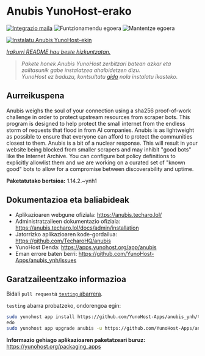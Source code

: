 <!--
Ohart ongi: README hau automatikoki sortu da <https://github.com/YunoHost/apps/tree/master/tools/readme_generator>ri esker
EZ editatu eskuz.
-->

# Anubis YunoHost-erako

[![Integrazio maila](https://apps.yunohost.org/badge/integration/anubis)](https://ci-apps.yunohost.org/ci/apps/anubis/)
![Funtzionamendu egoera](https://apps.yunohost.org/badge/state/anubis)
![Mantentze egoera](https://apps.yunohost.org/badge/maintained/anubis)

[![Instalatu Anubis YunoHost-ekin](https://install-app.yunohost.org/install-with-yunohost.svg)](https://install-app.yunohost.org/?app=anubis)

*[Irakurri README hau beste hizkuntzatan.](./ALL_README.md)*

> *Pakete honek Anubis YunoHost zerbitzari batean azkar eta zailtasunik gabe instalatzea ahalbidetzen dizu.*  
> *YunoHost ez baduzu, kontsultatu [gida](https://yunohost.org/install) nola instalatu ikasteko.*

## Aurreikuspena

Anubis weighs the soul of your connection using a sha256 proof-of-work challenge in order to protect upstream resources from scraper bots.
This program is designed to help protect the small internet from the endless storm of requests that flood in from AI companies. Anubis is as lightweight as possible to ensure that everyone can afford to protect the communities closest to them.
Anubis is a bit of a nuclear response. This will result in your website being blocked from smaller scrapers and may inhibit "good bots" like the Internet Archive. You can configure bot policy definitions to explicitly allowlist them and we are working on a curated set of "known good" bots to allow for a compromise between discoverability and uptime.


**Paketatutako bertsioa:** 1.14.2.~ynh1
## Dokumentazioa eta baliabideak

- Aplikazioaren webgune ofiziala: <https://anubis.techaro.lol/>
- Administratzaileen dokumentazio ofiziala: <https://anubis.techaro.lol/docs/admin/installation>
- Jatorrizko aplikazioaren kode-gordailua: <https://github.com/TecharoHQ/anubis>
- YunoHost Denda: <https://apps.yunohost.org/app/anubis>
- Eman errore baten berri: <https://github.com/YunoHost-Apps/anubis_ynh/issues>

## Garatzaileentzako informazioa

Bidali `pull request`a [`testing` abarrera](https://github.com/YunoHost-Apps/anubis_ynh/tree/testing).

`testing` abarra probatzeko, ondorengoa egin:

```bash
sudo yunohost app install https://github.com/YunoHost-Apps/anubis_ynh/tree/testing --debug
edo
sudo yunohost app upgrade anubis -u https://github.com/YunoHost-Apps/anubis_ynh/tree/testing --debug
```

**Informazio gehiago aplikazioaren paketatzeari buruz:** <https://yunohost.org/packaging_apps>
